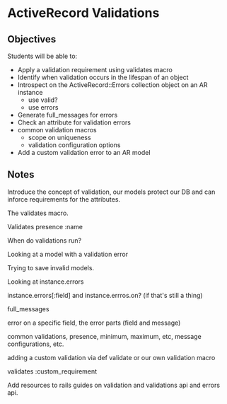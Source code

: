 # ActiveRecord Validations

## Objectives

Students will be able to:

- Apply a validation requirement using validates macro
- Identify when validation occurs in the lifespan of an object
- Introspect on the ActiveRecord::Errors collection object on an AR instance
  - use valid?
  - use errors
- Generate full_messages for errors
- Check an attribute for validation errors
- common validation macros
  - scope on uniqueness
  - validation configuration options
- Add a custom validation error to an AR model


## Notes

Introduce the concept of validation, our models protect our DB and can inforce requirements for the attributes.

The validates macro.

Validates presence :name

When do validations run?

Looking at a model with a validation error

Trying to save invalid models.

Looking at instance.errors

instance.errors[:field] and instance.errros.on? (if that's still a thing)

full_messages

error on a specific field, the error parts (field and message)

common validations, presence, minimum, maximum, etc, message configurations, etc.

adding a custom validation via def validate or our own validation macro

validates :custom_requirement

Add resources to rails guides on validation and validations api and errors api.
